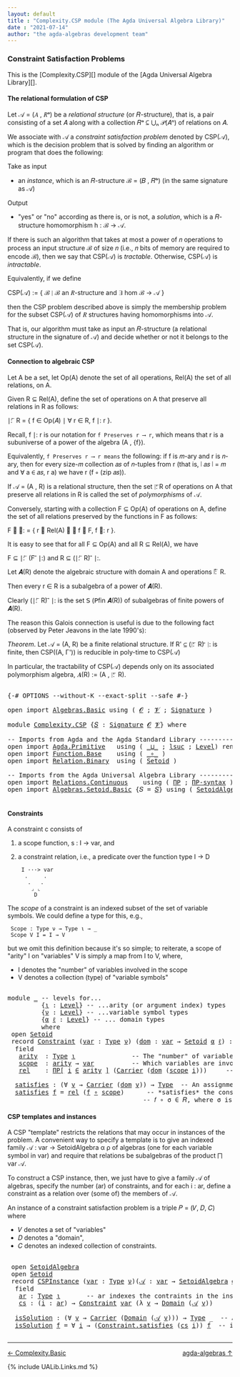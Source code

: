 ```yaml
---
layout: default
title : "Complexity.CSP module (The Agda Universal Algebra Library)"
date : "2021-07-14"
author: "the agda-algebras development team"
---
```


### <a id="constraint-satisfaction-problems">Constraint Satisfaction Problems</a>

This is the [Complexity.CSP][] module of the [Agda Universal Algebra Library][].

#### <a id="the-relational-formulation-of-csp">The relational formulation of CSP</a>

Let 𝒜 = (𝐴 , 𝑅ᵃ) be a *relational structure* (or 𝑅-structure), that is, a pair consisting
of a set 𝐴 along with a collection 𝑅ᵃ ⊆ ⋃ₙ 𝒫(𝐴ⁿ) of relations on 𝐴.

We associate with 𝒜 a *constraint satisfaction problem* denoted by CSP(𝒜), which is the
decision problem that is solved by finding an algorithm or program that does the following:

Take as input

+ an *instance*, which is an 𝑅-structure ℬ = (𝐵 , 𝑅ᵇ) (in the same signature as 𝒜)

Output

+ "yes" or "no" according as there is, or is not, a *solution*, which is a 𝑅-structure
  homomorphism h : ℬ → 𝒜.

If there is such an algorithm that takes at most a power of 𝑛 operations to process an
input structure ℬ of size 𝑛 (i.e., 𝑛 bits of memory are required to encode ℬ), then
we say that CSP(𝒜) is *tractable*.  Otherwise, CSP(𝒜) is *intractable*.

Equivalently, if we define

  CSP(𝒜) := \{ ℬ ∣ ℬ an 𝑅-structure and ∃ hom ℬ → 𝒜 \}

then the CSP problem described above is simply the membership problem for the subset
CSP(𝒜) of 𝑅 structures having homomorphisms into 𝒜.

That is, our algorithm must take as input an 𝑅-structure (a relational structure in the
signature of 𝒜) and decide whether or not it belongs to the set CSP(𝒜).



#### <a id="connection-to-algebraic-csp">Connection to algebraic CSP</a>

Let A be a set, let Op(A) denote the set of all operations, Rel(A) the set of all
relations, on A.

Given R ⊆ Rel(A), define the set of operations on A that preserve all relations
in R as follows:

∣: ⃖ R  =  \{ f ∈ Op(𝐴) ∣ ∀ r ∈ R, f ∣: r \}.

Recall, f ∣: r is our notation for `f Preserves r ⟶ r`, which means that r is a
subuniverse of a power of the algebra (A , {f}).

Equivalently, `f Preserves r ⟶ r means` the following: if f is 𝑚-ary and r is
𝑛-ary, then for every size-𝑚 collection 𝑎𝑠 of 𝑛-tuples from r (that is, ∣ 𝑎𝑠 ∣ = 𝑚
and ∀ a ∈ 𝑎𝑠, r a) we have r (f ∘ (zip 𝑎𝑠)).


If 𝒜 = (A , R) is a relational structure, then the set ∣: ⃖R of operations on A that
preserve all relations in R is called the set of *polymorphisms* of 𝒜.

Conversely, starting with a collection F ⊆ Op(A) of operations on A, define
the set of all relations preserved by the functions in F as follows:

F ⃗ ∣:  =  \{ r ∈ Rel(A) ∣ ∀ f ∈ F, f ∣: r \}.

It is easy to see that for all F ⊆ Op(A) and all R ⊆ Rel(A), we have

  F ⊆  ∣: ⃖ (F ⃗ ∣:)    and    R ⊆ (∣: ⃖ R) ⃗ ∣:.

Let 𝑨(R) denote the algebraic structure with domain A and operations ∣: ⃖ R.

Then every r ∈ R is a subalgebra of a power of 𝑨(R).

Clearly (∣: ⃖ R) ⃗ ∣: is the set 𝖲 (𝖯fin 𝑨(R)) of subalgebras of finite powers of 𝑨(R).

The reason this Galois connection is useful is due to the following fact (observed by
Peter Jeavons in the late 1990's):

*Theorem*. Let 𝒜 = (A, R) be a finite relational structure.
           If R' ⊆ (∣: ⃖ R) ⃗ ∣: is finite, then CSP((A, Γ'))
           is reducible in poly-time to CSP(𝒜)

In particular, the tractability of CSP(𝒜) depends only on its associated polymorphism
algebra, 𝑨(R) := (A , ∣: ⃖ R).

<pre class="Agda">

<a id="3375" class="Symbol">{-#</a> <a id="3379" class="Keyword">OPTIONS</a> <a id="3387" class="Pragma">--without-K</a> <a id="3399" class="Pragma">--exact-split</a> <a id="3413" class="Pragma">--safe</a> <a id="3420" class="Symbol">#-}</a>

<a id="3425" class="Keyword">open</a> <a id="3430" class="Keyword">import</a> <a id="3437" href="Algebras.Basic.html" class="Module">Algebras.Basic</a> <a id="3452" class="Keyword">using</a> <a id="3458" class="Symbol">(</a> <a id="3460" href="Algebras.Basic.html#1130" class="Generalizable">𝓞</a> <a id="3462" class="Symbol">;</a> <a id="3464" href="Algebras.Basic.html#1132" class="Generalizable">𝓥</a> <a id="3466" class="Symbol">;</a> <a id="3468" href="Algebras.Basic.html#3858" class="Function">Signature</a> <a id="3478" class="Symbol">)</a>

<a id="3481" class="Keyword">module</a> <a id="3488" href="Complexity.CSP.html" class="Module">Complexity.CSP</a> <a id="3503" class="Symbol">{</a><a id="3504" href="Complexity.CSP.html#3504" class="Bound">𝑆</a> <a id="3506" class="Symbol">:</a> <a id="3508" href="Algebras.Basic.html#3858" class="Function">Signature</a> <a id="3518" href="Algebras.Basic.html#1130" class="Generalizable">𝓞</a> <a id="3520" href="Algebras.Basic.html#1132" class="Generalizable">𝓥</a><a id="3521" class="Symbol">}</a> <a id="3523" class="Keyword">where</a>

<a id="3530" class="Comment">-- Imports from Agda and the Agda Standard Library ------------------------------</a>
<a id="3612" class="Keyword">open</a> <a id="3617" class="Keyword">import</a> <a id="3624" href="Agda.Primitive.html" class="Module">Agda.Primitive</a>   <a id="3641" class="Keyword">using</a> <a id="3647" class="Symbol">(</a> <a id="3649" href="Agda.Primitive.html#810" class="Primitive Operator">_⊔_</a> <a id="3653" class="Symbol">;</a> <a id="3655" href="Agda.Primitive.html#780" class="Primitive">lsuc</a> <a id="3660" class="Symbol">;</a> <a id="3662" href="Agda.Primitive.html#597" class="Postulate">Level</a><a id="3667" class="Symbol">)</a> <a id="3669" class="Keyword">renaming</a> <a id="3678" class="Symbol">(</a> <a id="3680" href="Agda.Primitive.html#326" class="Primitive">Set</a> <a id="3684" class="Symbol">to</a> <a id="3687" class="Primitive">Type</a> <a id="3692" class="Symbol">)</a>
<a id="3694" class="Keyword">open</a> <a id="3699" class="Keyword">import</a> <a id="3706" href="Function.Base.html" class="Module">Function.Base</a>    <a id="3723" class="Keyword">using</a> <a id="3729" class="Symbol">(</a> <a id="3731" href="Function.Base.html#1031" class="Function Operator">_∘_</a> <a id="3735" class="Symbol">)</a>
<a id="3737" class="Keyword">open</a> <a id="3742" class="Keyword">import</a> <a id="3749" href="Relation.Binary.html" class="Module">Relation.Binary</a>  <a id="3766" class="Keyword">using</a> <a id="3772" class="Symbol">(</a> <a id="3774" href="Relation.Binary.Bundles.html#1009" class="Record">Setoid</a> <a id="3781" class="Symbol">)</a>

<a id="3784" class="Comment">-- Imports from the Agda Universal Algebra Library ------------------------------</a>
<a id="3866" class="Keyword">open</a> <a id="3871" class="Keyword">import</a> <a id="3878" href="Relations.Continuous.html" class="Module">Relations.Continuous</a>    <a id="3902" class="Keyword">using</a> <a id="3908" class="Symbol">(</a> <a id="3910" href="Relations.Continuous.html#4226" class="Function">ΠΡ</a> <a id="3913" class="Symbol">;</a> <a id="3915" href="Relations.Continuous.html#4334" class="Function">ΠΡ-syntax</a> <a id="3925" class="Symbol">)</a>
<a id="3927" class="Keyword">open</a> <a id="3932" class="Keyword">import</a> <a id="3939" href="Algebras.Setoid.Basic.html" class="Module">Algebras.Setoid.Basic</a> <a id="3961" class="Symbol">{</a><a id="3962" class="Argument">𝑆</a> <a id="3964" class="Symbol">=</a> <a id="3966" href="Complexity.CSP.html#3504" class="Bound">𝑆</a><a id="3967" class="Symbol">}</a> <a id="3969" class="Keyword">using</a> <a id="3975" class="Symbol">(</a> <a id="3977" href="Algebras.Setoid.Basic.html#3313" class="Record">SetoidAlgebra</a> <a id="3991" class="Symbol">)</a>

</pre>

#### <a id="constraints">Constraints</a>

A constraint c consists of

1. a scope function,  s : I → var, and

2. a constraint relation, i.e., a predicate over the function type I → D

        I ···> var
         .     .
          .   .
           ⌟ ⌞
            D

The *scope* of a constraint is an indexed subset of the set of variable symbols.
We could define a type for this, e.g.,

```
 Scope : Type ν → Type ι → _
 Scope V I = I → V
```

but we omit this definition because it's so simple; to reiterate,
a scope of "arity" I on "variables" V is simply a map from I to V,
where,

* I denotes the "number" of variables involved in the scope
* V denotes a collection (type) of "variable symbols"

<pre class="Agda">

<a id="4720" class="Keyword">module</a> <a id="4727" href="Complexity.CSP.html#4727" class="Module">_</a> <a id="4729" class="Comment">-- levels for...</a>
         <a id="4755" class="Symbol">{</a><a id="4756" href="Complexity.CSP.html#4756" class="Bound">ι</a> <a id="4758" class="Symbol">:</a> <a id="4760" href="Agda.Primitive.html#597" class="Postulate">Level</a><a id="4765" class="Symbol">}</a> <a id="4767" class="Comment">-- ...arity (or argument index) types</a>
         <a id="4814" class="Symbol">{</a><a id="4815" href="Complexity.CSP.html#4815" class="Bound">ν</a> <a id="4817" class="Symbol">:</a> <a id="4819" href="Agda.Primitive.html#597" class="Postulate">Level</a><a id="4824" class="Symbol">}</a> <a id="4826" class="Comment">-- ...variable symbol types</a>
         <a id="4863" class="Symbol">{</a><a id="4864" href="Complexity.CSP.html#4864" class="Bound">α</a> <a id="4866" href="Complexity.CSP.html#4866" class="Bound">ℓ</a> <a id="4868" class="Symbol">:</a> <a id="4870" href="Agda.Primitive.html#597" class="Postulate">Level</a><a id="4875" class="Symbol">}</a> <a id="4877" class="Comment">-- ... domain types</a>
         <a id="4906" class="Keyword">where</a>
 <a id="4913" class="Keyword">open</a> <a id="4918" href="Relation.Binary.Bundles.html#1009" class="Module">Setoid</a>
 <a id="4926" class="Keyword">record</a> <a id="4933" href="Complexity.CSP.html#4933" class="Record">Constraint</a> <a id="4944" class="Symbol">(</a><a id="4945" href="Complexity.CSP.html#4945" class="Bound">var</a> <a id="4949" class="Symbol">:</a> <a id="4951" href="Complexity.CSP.html#3687" class="Primitive">Type</a> <a id="4956" href="Complexity.CSP.html#4815" class="Bound">ν</a><a id="4957" class="Symbol">)</a> <a id="4959" class="Symbol">(</a><a id="4960" href="Complexity.CSP.html#4960" class="Bound">dom</a> <a id="4964" class="Symbol">:</a> <a id="4966" href="Complexity.CSP.html#4945" class="Bound">var</a> <a id="4970" class="Symbol">→</a> <a id="4972" href="Relation.Binary.Bundles.html#1009" class="Record">Setoid</a> <a id="4979" href="Complexity.CSP.html#4864" class="Bound">α</a> <a id="4981" href="Complexity.CSP.html#4866" class="Bound">ℓ</a><a id="4982" class="Symbol">)</a> <a id="4984" class="Symbol">:</a> <a id="4986" href="Complexity.CSP.html#3687" class="Primitive">Type</a> <a id="4991" class="Symbol">(</a><a id="4992" href="Complexity.CSP.html#4815" class="Bound">ν</a> <a id="4994" href="Agda.Primitive.html#810" class="Primitive Operator">⊔</a> <a id="4996" href="Complexity.CSP.html#4864" class="Bound">α</a> <a id="4998" href="Agda.Primitive.html#810" class="Primitive Operator">⊔</a> <a id="5000" href="Agda.Primitive.html#780" class="Primitive">lsuc</a> <a id="5005" href="Complexity.CSP.html#4756" class="Bound">ι</a><a id="5006" class="Symbol">)</a> <a id="5008" class="Keyword">where</a>
  <a id="5016" class="Keyword">field</a>
   <a id="5025" href="Complexity.CSP.html#5025" class="Field">arity</a>  <a id="5032" class="Symbol">:</a> <a id="5034" href="Complexity.CSP.html#3687" class="Primitive">Type</a> <a id="5039" href="Complexity.CSP.html#4756" class="Bound">ι</a>               <a id="5055" class="Comment">-- The &quot;number&quot; of variables involved in the constraint.</a>
   <a id="5115" href="Complexity.CSP.html#5115" class="Field">scope</a>  <a id="5122" class="Symbol">:</a> <a id="5124" href="Complexity.CSP.html#5025" class="Field">arity</a> <a id="5130" class="Symbol">→</a> <a id="5132" href="Complexity.CSP.html#4945" class="Bound">var</a>          <a id="5145" class="Comment">-- Which variables are involved in the constraint.</a>
   <a id="5199" href="Complexity.CSP.html#5199" class="Field">rel</a>    <a id="5206" class="Symbol">:</a> <a id="5208" href="Relations.Continuous.html#4334" class="Function">ΠΡ[</a> <a id="5212" href="Complexity.CSP.html#5212" class="Bound">i</a> <a id="5214" href="Relations.Continuous.html#4334" class="Function">∈</a> <a id="5216" href="Complexity.CSP.html#5025" class="Field">arity</a> <a id="5222" href="Relations.Continuous.html#4334" class="Function">]</a> <a id="5224" class="Symbol">(</a><a id="5225" href="Relation.Binary.Bundles.html#1072" class="Field">Carrier</a> <a id="5233" class="Symbol">(</a><a id="5234" href="Complexity.CSP.html#4960" class="Bound">dom</a> <a id="5238" class="Symbol">(</a><a id="5239" href="Complexity.CSP.html#5115" class="Field">scope</a> <a id="5245" href="Complexity.CSP.html#5212" class="Bound">i</a><a id="5246" class="Symbol">)))</a>     <a id="5254" class="Comment">-- The constraint relation.</a>

  <a id="5285" href="Complexity.CSP.html#5285" class="Function">satisfies</a> <a id="5295" class="Symbol">:</a> <a id="5297" class="Symbol">(∀</a> <a id="5300" href="Complexity.CSP.html#5300" class="Bound">v</a> <a id="5302" class="Symbol">→</a> <a id="5304" href="Relation.Binary.Bundles.html#1072" class="Field">Carrier</a> <a id="5312" class="Symbol">(</a><a id="5313" href="Complexity.CSP.html#4960" class="Bound">dom</a> <a id="5317" href="Complexity.CSP.html#5300" class="Bound">v</a><a id="5318" class="Symbol">))</a> <a id="5321" class="Symbol">→</a> <a id="5323" href="Complexity.CSP.html#3687" class="Primitive">Type</a>  <a id="5329" class="Comment">-- An assignment 𝑓 : var → dom of values to variables</a>
  <a id="5385" href="Complexity.CSP.html#5285" class="Function">satisfies</a> <a id="5395" href="Complexity.CSP.html#5395" class="Bound">f</a> <a id="5397" class="Symbol">=</a> <a id="5399" href="Complexity.CSP.html#5199" class="Field">rel</a> <a id="5403" class="Symbol">(</a><a id="5404" href="Complexity.CSP.html#5395" class="Bound">f</a> <a id="5406" href="Function.Base.html#1031" class="Function Operator">∘</a> <a id="5408" href="Complexity.CSP.html#5115" class="Field">scope</a><a id="5413" class="Symbol">)</a>      <a id="5420" class="Comment">-- *satisfies* the constraint 𝐶 = (σ , 𝑅) provided</a>
                                    <a id="5507" class="Comment">-- 𝑓 ∘ σ ∈ 𝑅, where σ is the scope of the constraint.</a>
</pre>


#### <a id="csp-templates-and-instances">CSP templates and instances</a>

A CSP "template" restricts the relations that may occur in instances of the problem.
A convenient way to specify a template is to give an indexed family
𝒜 : var → SetoidAlgebra α ρ of algebras (one for each variable symbol in var)
and require that relations be subalgebras of the product ⨅ var 𝒜.

To construct a CSP instance, then, we just have to give a family 𝒜 of algebras, specify
the number (ar) of constraints, and for each i : ar, define a constraint as a relation
over (some of) the members of 𝒜.

An instance of a constraint satisfaction problem is a triple 𝑃 = (𝑉, 𝐷, 𝐶) where

* 𝑉 denotes a set of "variables"
* 𝐷 denotes a "domain",
* 𝐶 denotes an indexed collection of constraints.

<pre class="Agda">

 <a id="6360" class="Keyword">open</a> <a id="6365" href="Algebras.Setoid.Basic.html#3313" class="Module">SetoidAlgebra</a>
 <a id="6380" class="Keyword">open</a> <a id="6385" href="Relation.Binary.Bundles.html#1009" class="Module">Setoid</a>
 <a id="6393" class="Keyword">record</a> <a id="6400" href="Complexity.CSP.html#6400" class="Record">CSPInstance</a> <a id="6412" class="Symbol">(</a><a id="6413" href="Complexity.CSP.html#6413" class="Bound">var</a> <a id="6417" class="Symbol">:</a> <a id="6419" href="Complexity.CSP.html#3687" class="Primitive">Type</a> <a id="6424" href="Complexity.CSP.html#4815" class="Bound">ν</a><a id="6425" class="Symbol">)(</a><a id="6427" href="Complexity.CSP.html#6427" class="Bound">𝒜</a> <a id="6429" class="Symbol">:</a> <a id="6431" href="Complexity.CSP.html#6413" class="Bound">var</a> <a id="6435" class="Symbol">→</a> <a id="6437" href="Algebras.Setoid.Basic.html#3313" class="Record">SetoidAlgebra</a> <a id="6451" href="Complexity.CSP.html#4864" class="Bound">α</a> <a id="6453" href="Complexity.CSP.html#4866" class="Bound">ℓ</a><a id="6454" class="Symbol">)</a> <a id="6456" class="Symbol">:</a> <a id="6458" href="Complexity.CSP.html#3687" class="Primitive">Type</a> <a id="6463" class="Symbol">(</a><a id="6464" href="Complexity.CSP.html#4815" class="Bound">ν</a> <a id="6466" href="Agda.Primitive.html#810" class="Primitive Operator">⊔</a> <a id="6468" href="Complexity.CSP.html#4864" class="Bound">α</a> <a id="6470" href="Agda.Primitive.html#810" class="Primitive Operator">⊔</a> <a id="6472" href="Agda.Primitive.html#780" class="Primitive">lsuc</a> <a id="6477" href="Complexity.CSP.html#4756" class="Bound">ι</a><a id="6478" class="Symbol">)</a> <a id="6480" class="Keyword">where</a>
  <a id="6488" class="Keyword">field</a>
   <a id="6497" href="Complexity.CSP.html#6497" class="Field">ar</a> <a id="6500" class="Symbol">:</a> <a id="6502" href="Complexity.CSP.html#3687" class="Primitive">Type</a> <a id="6507" href="Complexity.CSP.html#4756" class="Bound">ι</a>       <a id="6515" class="Comment">-- ar indexes the contraints in the instance</a>
   <a id="6563" href="Complexity.CSP.html#6563" class="Field">cs</a> <a id="6566" class="Symbol">:</a> <a id="6568" class="Symbol">(</a><a id="6569" href="Complexity.CSP.html#6569" class="Bound">i</a> <a id="6571" class="Symbol">:</a> <a id="6573" href="Complexity.CSP.html#6497" class="Field">ar</a><a id="6575" class="Symbol">)</a> <a id="6577" class="Symbol">→</a> <a id="6579" href="Complexity.CSP.html#4933" class="Record">Constraint</a> <a id="6590" href="Complexity.CSP.html#6413" class="Bound">var</a> <a id="6594" class="Symbol">(λ</a> <a id="6597" href="Complexity.CSP.html#6597" class="Bound">v</a> <a id="6599" class="Symbol">→</a> <a id="6601" href="Algebras.Setoid.Basic.html#3376" class="Field">Domain</a> <a id="6608" class="Symbol">(</a><a id="6609" href="Complexity.CSP.html#6427" class="Bound">𝒜</a> <a id="6611" href="Complexity.CSP.html#6597" class="Bound">v</a><a id="6612" class="Symbol">))</a>

  <a id="6618" href="Complexity.CSP.html#6618" class="Function">isSolution</a> <a id="6629" class="Symbol">:</a> <a id="6631" class="Symbol">(∀</a> <a id="6634" href="Complexity.CSP.html#6634" class="Bound">v</a> <a id="6636" class="Symbol">→</a> <a id="6638" href="Relation.Binary.Bundles.html#1072" class="Field">Carrier</a> <a id="6646" class="Symbol">(</a><a id="6647" href="Algebras.Setoid.Basic.html#3376" class="Field">Domain</a> <a id="6654" class="Symbol">(</a><a id="6655" href="Complexity.CSP.html#6427" class="Bound">𝒜</a> <a id="6657" href="Complexity.CSP.html#6634" class="Bound">v</a><a id="6658" class="Symbol">)))</a> <a id="6662" class="Symbol">→</a> <a id="6664" href="Complexity.CSP.html#3687" class="Primitive">Type</a> <a id="6669" class="Symbol">_</a>  <a id="6672" class="Comment">-- An assignment *solves* the instance</a>
  <a id="6713" href="Complexity.CSP.html#6618" class="Function">isSolution</a> <a id="6724" href="Complexity.CSP.html#6724" class="Bound">f</a> <a id="6726" class="Symbol">=</a> <a id="6728" class="Symbol">∀</a> <a id="6730" href="Complexity.CSP.html#6730" class="Bound">i</a> <a id="6732" class="Symbol">→</a> <a id="6734" class="Symbol">(</a><a id="6735" href="Complexity.CSP.html#5285" class="Function">Constraint.satisfies</a> <a id="6756" class="Symbol">(</a><a id="6757" href="Complexity.CSP.html#6563" class="Field">cs</a> <a id="6760" href="Complexity.CSP.html#6730" class="Bound">i</a><a id="6761" class="Symbol">))</a> <a id="6764" href="Complexity.CSP.html#6724" class="Bound">f</a>  <a id="6767" class="Comment">-- if it satisfies all the constraints.</a>

</pre>

--------------------------------

<span>[← Complexity.Basic](Complexity.Basic.html)</span>
<span style="float:right;">[agda-algebras ↑](agda-algebras.html)</span>

{% include UALib.Links.md %}
